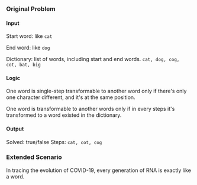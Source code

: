 ### Original Problem
#### Input
Start word: like `cat`

End word: like `dog`

Dictionary: list of words, including start and end words.
`cat, dog, cog, cot, bat, big` 
 
 #### Logic
 One word is single-step transformable to another word only if there's only one character different, and it's at the same position.
 
 One word is transformable to another words only if in every steps it's transformed to a word existed in the dictionary.
 
 #### Output
 Solved: true/false
 Steps: `cat, cot, cog`
 
 ### Extended Scenario
 In tracing the evolution of COVID-19, every generation of RNA is exactly like a word. 
